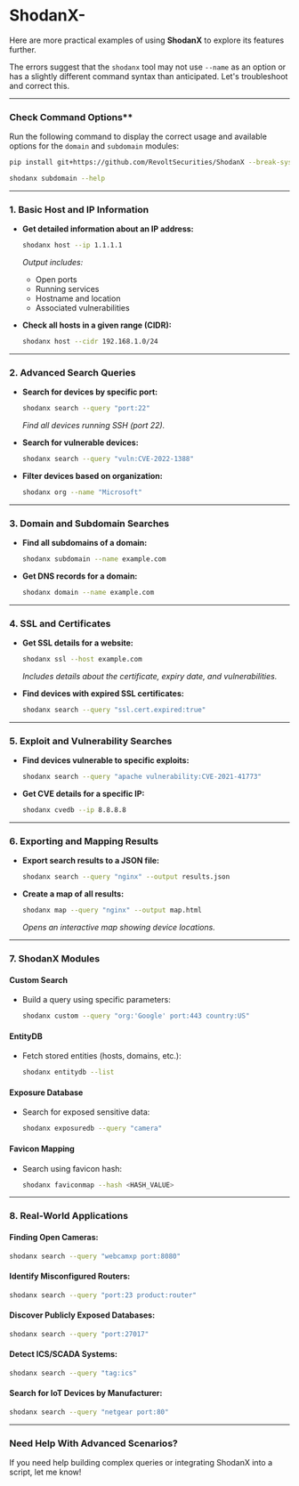 # ShodanX-
Here are more practical examples of using **ShodanX** to explore its features further.


The errors suggest that the `shodanx` tool may not use `--name` as an option or has a slightly different command syntax than anticipated. Let's troubleshoot and correct this.

---

### Check Command Options**

Run the following command to display the correct usage and available options for the `domain` and `subdomain` modules:

```bash
pip install git+https://github.com/RevoltSecurities/ShodanX --break-system-packages
```

```bash
shodanx subdomain --help
```

---

### **1. Basic Host and IP Information**

* **Get detailed information about an IP address:**

  ```bash
  shodanx host --ip 1.1.1.1
  ```

  *Output includes:*

  * Open ports
  * Running services
  * Hostname and location
  * Associated vulnerabilities

* **Check all hosts in a given range (CIDR):**

  ```bash
  shodanx host --cidr 192.168.1.0/24
  ```

---

### **2. Advanced Search Queries**

* **Search for devices by specific port:**

  ```bash
  shodanx search --query "port:22"
  ```

  *Find all devices running SSH (port 22).*

* **Search for vulnerable devices:**

  ```bash
  shodanx search --query "vuln:CVE-2022-1388"
  ```

* **Filter devices based on organization:**

  ```bash
  shodanx org --name "Microsoft"
  ```

---

### **3. Domain and Subdomain Searches**

* **Find all subdomains of a domain:**

  ```bash
  shodanx subdomain --name example.com
  ```

* **Get DNS records for a domain:**

  ```bash
  shodanx domain --name example.com
  ```

---

### **4. SSL and Certificates**

* **Get SSL details for a website:**

  ```bash
  shodanx ssl --host example.com
  ```

  *Includes details about the certificate, expiry date, and vulnerabilities.*

* **Find devices with expired SSL certificates:**

  ```bash
  shodanx search --query "ssl.cert.expired:true"
  ```

---

### **5. Exploit and Vulnerability Searches**

* **Find devices vulnerable to specific exploits:**

  ```bash
  shodanx search --query "apache vulnerability:CVE-2021-41773"
  ```

* **Get CVE details for a specific IP:**

  ```bash
  shodanx cvedb --ip 8.8.8.8
  ```

---

### **6. Exporting and Mapping Results**

* **Export search results to a JSON file:**

  ```bash
  shodanx search --query "nginx" --output results.json
  ```

* **Create a map of all results:**

  ```bash
  shodanx map --query "nginx" --output map.html
  ```

  *Opens an interactive map showing device locations.*

---

### **7. ShodanX Modules**

#### **Custom Search**

* Build a query using specific parameters:

  ```bash
  shodanx custom --query "org:'Google' port:443 country:US"
  ```

#### **EntityDB**

* Fetch stored entities (hosts, domains, etc.):

  ```bash
  shodanx entitydb --list
  ```

#### **Exposure Database**

* Search for exposed sensitive data:

  ```bash
  shodanx exposuredb --query "camera"
  ```

#### **Favicon Mapping**

* Search using favicon hash:

  ```bash
  shodanx faviconmap --hash <HASH_VALUE>
  ```

---

### **8. Real-World Applications**

#### **Finding Open Cameras:**

```bash
shodanx search --query "webcamxp port:8080"
```

#### **Identify Misconfigured Routers:**

```bash
shodanx search --query "port:23 product:router"
```

#### **Discover Publicly Exposed Databases:**

```bash
shodanx search --query "port:27017"
```

#### **Detect ICS/SCADA Systems:**

```bash
shodanx search --query "tag:ics"
```

#### **Search for IoT Devices by Manufacturer:**

```bash
shodanx search --query "netgear port:80"
```

---

### **Need Help With Advanced Scenarios?**

If you need help building complex queries or integrating ShodanX into a script, let me know!
